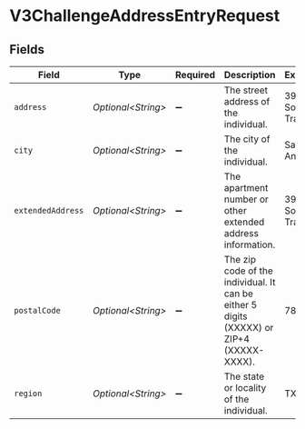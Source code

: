 # V3ChallengeAddressEntryRequest


## Fields

| Field                                                                                    | Type                                                                                     | Required                                                                                 | Description                                                                              | Example                                                                                  |
| ---------------------------------------------------------------------------------------- | ---------------------------------------------------------------------------------------- | ---------------------------------------------------------------------------------------- | ---------------------------------------------------------------------------------------- | ---------------------------------------------------------------------------------------- |
| `address`                                                                                | *Optional\<String>*                                                                      | :heavy_minus_sign:                                                                       | The street address of the individual.                                                    | 39 South Trail                                                                           |
| `city`                                                                                   | *Optional\<String>*                                                                      | :heavy_minus_sign:                                                                       | The city of the individual.                                                              | San Antonio                                                                              |
| `extendedAddress`                                                                        | *Optional\<String>*                                                                      | :heavy_minus_sign:                                                                       | The apartment number or other extended address information.                              | 39 South Trail                                                                           |
| `postalCode`                                                                             | *Optional\<String>*                                                                      | :heavy_minus_sign:                                                                       | The zip code of the individual. It can be either 5 digits (XXXXX) or ZIP+4 (XXXXX-XXXX). | 78285                                                                                    |
| `region`                                                                                 | *Optional\<String>*                                                                      | :heavy_minus_sign:                                                                       | The state or locality of the individual.                                                 | TX                                                                                       |